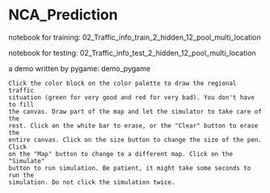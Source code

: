 # NCA_Prediction

notebook for training:
    02_Traffic_info_train_2_hidden_12_pool_multi_location

notebook for testing:
    02_Traffic_info_test_2_hidden_12_pool_multi_location

a demo written by pygame:
    demo_pygame

    Click the color block on the color palette to draw the regional traffic
    situation (green for very good and red for very bad). You don't have to fill
    the canvas. Draw part of the map and let the simulator to take care of the
    rest. Click on the white bar to erase, or the "Clear" button to erase the
    entire canvas. Click on the size button to change the size of the pen. Click
    on the "Map" button to change to a different map. Click on the "Simulate"
    button to run simulation. Be patient, it might take some seconds to run the
    simulation. Do not click the simulation twice.
